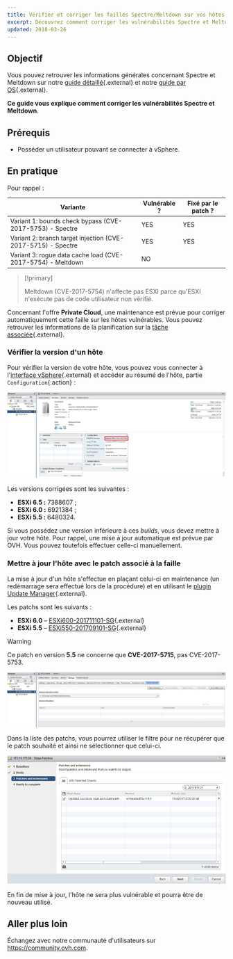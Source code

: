```yaml
---
title: Vérifier et corriger les failles Spectre/Meltdown sur vos hôtes
excerpt: Découvrez comment corriger les vulnérabilités Spectre et Meltdown
updated: 2018-03-26
---
```


## Objectif

Vous pouvez retrouver les informations générales concernant Spectre et Meltdown sur notre [guide détaillé](/pages/bare_metal_cloud/dedicated_servers/meltdown_spectre_fixes){.external} et notre [guide par OS](/pages/bare_metal_cloud/dedicated_servers/meltdown_spectre_fixes_os){.external}.

**Ce guide vous explique comment corriger les vulnérabilités Spectre et Meltdown**.

## Prérequis

- Posséder un utilisateur pouvant se connecter à vSphere.

## En pratique

Pour rappel :

|Variante|Vulnérable ?|Fixé par le patch ?|
|---|---|---|
|Variant 1: bounds check bypass (CVE-2017-5753) - Spectre|YES|YES|
|Variant 2: branch target injection (CVE-2017-5715) - Spectre|YES|YES|
|Variant 3: rogue data cache load (CVE-2017-5754) - Meltdown|NO||

> [!primary]
>
> Meltdown (CVE-2017-5754) n'affecte pas ESXI parce qu'ESXI n'exécute pas de code utilisateur non vérifié.
> 

Concernant l'offre **Private Cloud**, une maintenance est prévue pour corriger automatiquement cette faille sur les hôtes vulnérables. Vous pouvez retrouver les informations de la planification sur la [tâche associée](http://travaux.ovh.com/?do=details&id=29250){.external}.

### Vérifier la version d'un hôte

Pour vérifier la version de votre hôte, vous pouvez vous connecter à l'[interface vSphere](/pages/hosted_private_cloud/hosted_private_cloud_powered_by_vmware/vsphere_interface_connexion){.external} et accéder au résumé de l'hôte, partie `Configuration`{.action} :

![Partie configuration de l'hôte](images/spectre1.JPG)

Les versions corrigées sont les suivantes :

- **ESXi 6.5 :** 7388607 ;
- **ESXi 6.0 :** 6921384 ;
- **ESXi 5.5 :** 6480324.

Si vous possédez une version inférieure à ces *builds*, vous devez mettre à jour votre hôte. Pour rappel, une mise à jour automatique est prévue par OVH. Vous pouvez toutefois effectuer celle-ci manuellement.

### Mettre à jour l'hôte avec le patch associé à la faille

La mise à jour d'un hôte s'effectue en plaçant celui-ci en maintenance (un redémarrage sera effectué lors de la procédure) et en utilisant le [plugin Update Manager](/pages/hosted_private_cloud/hosted_private_cloud_powered_by_vmware/vmware_update_manager){.external}.

Les patchs sont les suivants :

- **ESXi 6.0** – [ESXi600-201711101-SG](https://kb.vmware.com/s/article/2151132){.external}
- **ESXi 5.5** – [ESXi550-201709101-SG](https://kb.vmware.com/s/article/2150876){.external}

> [!warning]
>
> Ce patch en version **5.5** ne concerne que **CVE-2017-5715**, pas CVE-2017-5753.
> 

![Configuration](images/spectre2.JPG)

Dans la liste des patchs, vous pourrez utiliser le filtre pour ne récupérer que le patch souhaité et ainsi ne sélectionner que celui-ci.

![Configuration](images/spectre3.JPG)

En fin de mise à jour, l'hôte ne sera plus vulnérable et pourra être de nouveau utilisé.

## Aller plus loin

Échangez avec notre communauté d'utilisateurs sur <https://community.ovh.com>.